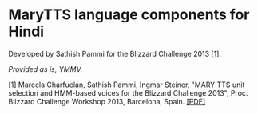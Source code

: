 # MaryTTS language components for Hindi

Developed by Sathish Pammi for the Blizzard Challenge 2013 [[1]](#paper).

*Provided as is, YMMV.*

<a name="paper">[1]</a> Marcela Charfuelan, Sathish Pammi, Ingmar Steiner,
"MARY TTS unit selection and HMM-based voices for the Blizzard Challenge 2013",
Proc. Blizzard Challenge Workshop 2013, Barcelona, Spain.
[[PDF]](http://festvox.org/blizzard/bc2013/DFKI_Blizzard2013.pdf)
